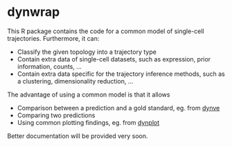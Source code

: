 # dynwrap

This R package contains the code for a common model of single-cell trajectories.
Furthermore, it can:
* Classify the given topology into a trajectory type
* Contain extra data of single-cell datasets, such as expression, prior information, counts, ...
* Contain extra data specific for the trajectory inference methods, such as a clustering, dimensionality reduction, ...

The advantage of using a common model is that it allows
* Comparison between a prediction and a gold standard, eg. from [dynve](https://www.github.com/dynverse/dyneval)
* Comparing two predictions
* Using common plotting findings, eg. from [dynplot](https://www.github.com/dynverse/dynplot)

Better documentation will be provided very soon.
